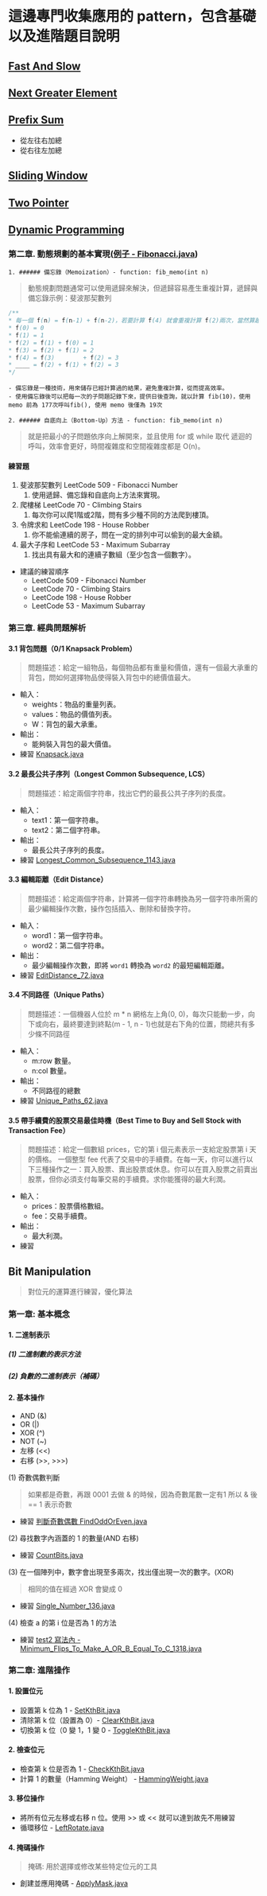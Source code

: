# 這邊專門收集應用的 pattern，包含基礎以及進階題目說明

## [Fast And Slow](src/fastandslowpointer)

## [Next Greater Element](src/nextgreaterelement)

## [Prefix Sum](src/prefixsum)

- 從左往右加總
- 從右往左加總

## [Sliding Window](src/slidewindow)

## [Two Pointer](src/twopointer)

## [Dynamic Programming](src/dynamicprogramming)

### 第二章. 動態規劃的基本實現([例子 - Fibonacci.java](src/dynamicprogramming/onedim/Fibonacci.java))

    1. ###### 備忘錄（Memoization）- function: fib_memo(int n)

> 動態規劃問題通常可以使用遞歸來解決，但遞歸容易產生重複計算，遞歸與備忘錄示例：斐波那契數列

   ```java
   /**
 * 每一個 f(n) = f(n-1) + f(n-2)，若要計算 f(4) 就會重複計算 f(2)兩次，當然算越高的就會重複越多次
 * f(0) = 0
 * f(1) = 1
 * f(2) = f(1) + f(0) = 1
 * f(3) = f(2) + f(1) = 2
 * f(4) = f(3)        + f(2) = 3
 * ____ = f(2) + f(1) + f(2) = 3
 */
   ```

    - 備忘錄是一種技術，用來儲存已經計算過的結果，避免重複計算，從而提高效率。
    - 使用備忘錄後可以把每一次的子問題記錄下來，提供日後查詢，就以計算 fib(10)，使用 memo 前為 177次呼叫fib(), 使用 memo 後僅為 19次

    2. ###### 自底向上（Bottom-Up）方法 - function: fib_memo(int n)

> 就是把最小的子問題依序向上解開來，並且使用 for 或 while 取代 遞迴的呼叫，效率會更好，時間複雜度和空間複雜度都是 O(n)。

#### 練習題

1. 斐波那契數列 LeetCode 509 - Fibonacci Number
    1. 使用遞歸、備忘錄和自底向上方法來實現。
2. 爬樓梯 LeetCode 70 - Climbing Stairs
    1. 每次你可以爬1階或2階，問有多少種不同的方法爬到樓頂。
3. 令牌求和 LeetCode 198 - House Robber
    1. 你不能偷連續的房子，問在一定的排列中可以偷到的最大金額。
4. 最大子序和 LeetCode 53 - Maximum Subarray
    1. 找出具有最大和的連續子數組（至少包含一個數字）。

- 建議的練習順序
    - LeetCode 509 - Fibonacci Number
    - LeetCode 70 - Climbing Stairs
    - LeetCode 198 - House Robber
    - LeetCode 53 - Maximum Subarray

### 第三章. 經典問題解析

#### 3.1 背包問題（0/1 Knapsack Problem）

> 問題描述：給定一組物品，每個物品都有重量和價值，還有一個最大承重的背包，問如何選擇物品使得裝入背包中的總價值最大。

- 輸入：
    - weights：物品的重量列表。
    - values：物品的價值列表。
    - W：背包的最大承重。
- 輸出：
    - 能夠裝入背包的最大價值。
- 練習 [Knapsack.java](src/dynamicprogramming/twodim/Knapsack.java)

#### 3.2 最長公共子序列（Longest Common Subsequence, LCS）

> 問題描述：給定兩個字符串，找出它們的最長公共子序列的長度。

- 輸入：
    - text1：第一個字符串。
    - text2：第二個字符串。
- 輸出：
    - 最長公共子序列的長度。
- 練習 [Longest_Common_Subsequence_1143.java](../leetcode/blind75/dp/multidim/Longest_Common_Subsequence_1143.java)

#### 3.3 編輯距離（Edit Distance）

> 問題描述：給定兩個字符串，計算將一個字符串轉換為另一個字符串所需的最少編輯操作次數，操作包括插入、刪除和替換字符。

- 輸入：
    - word1：第一個字符串。
    - word2：第二個字符串。
- 輸出：
    - 最少編輯操作次數，即將 `word1` 轉換為 `word2` 的最短編輯距離。
- 練習 [EditDistance_72.java](../leetcode/blind75/dp/multidim/EditDistance_72.java)

#### 3.4 不同路徑（Unique Paths）

> 問題描述：一個機器人位於 m * n 網格左上角(0, 0)，每次只能動一步，向下或向右，最終要達到終點(m - 1, n - 1)也就是右下角的位置，問總共有多少條不同路徑

- 輸入：
    - m:row 數量。
    - n:col 數量。
- 輸出：
    - 不同路徑的總數
- 練習 [Unique_Paths_62.java](../leetcode/blind75/dp/multidim/Unique_Paths_62.java)

#### 3.5 帶手續費的股票交易最佳時機（Best Time to Buy and Sell Stock with Transaction Fee）

> 問題描述：給定一個數組 prices，它的第 i 個元素表示一支給定股票第 i 天的價格。 一個整型 fee 代表了交易中的手續費。在每一天，你可以進行以下三種操作之一：買入股票、賣出股票或休息。你可以在買入股票之前賣出股票，但你必須支付每筆交易的手續費。求你能獲得的最大利潤。

- 輸入：
    - prices：股票價格數組。
    - fee：交易手續費。
- 輸出：
    - 最大利潤。
- 練習

## Bit Manipulation

> 對位元的運算進行練習，優化算法

### 第一章: 基本概念

#### 1. 二進制表示

##### (1) 二進制數的表示方法

##### (2) 負數的二進制表示（補碼）

#### 2. 基本操作

- AND (&)
- OR (|)
- XOR (^)
- NOT (~)
- 左移 (<<)
- 右移 (>>, >>>)

(1) 奇數偶數判斷
> 如果都是奇數，再跟 0001 去做 & 的時候，因為奇數尾數一定有1 所以 & 後 == 1 表示奇數

- 練習 [判斷奇數偶數 FindOddOrEven.java](src/bitmanipulation/FindOddOrEven.java)

(2) 尋找數字內涵蓋的 1 的數量(AND 右移)

- 練習 [CountBits.java](src/bitmanipulation/CountBits.java)

(3) 在一個陣列中，數字會出現至多兩次，找出僅出現一次的數字。(XOR)
> 相同的值在經過 XOR 會變成 0

- 練習 [Single_Number_136.java](../leetcode/blind75/bitmanipulation/Single_Number_136.java)

(4) 檢查 a 的第 i 位是否為 1 的方法

- 練習 [test2 寫法內 - Minimum_Flips_To_Make_A_OR_B_Equal_To_C_1318.java](../leetcode/blind75/bitmanipulation/Minimum_Flips_To_Make_A_OR_B_Equal_To_C_1318.java)

### 第二章: 進階操作

#### 1. 設置位元

- 設置第 k 位為 1 - [SetKthBit.java](src/bitmanipulation/setbit/SetKthBit.java)
- 清除第 k 位（設置為 0）- [ClearKthBit.java](src/bitmanipulation/setbit/ClearKthBit.java)
- 切換第 k 位（0 變 1，1 變 0 - [ToggleKthBit.java](src/bitmanipulation/setbit/ToggleKthBit.java)

#### 2. 檢查位元

- 檢查第 k 位是否為 1 - [CheckKthBit.java](src/bitmanipulation/checkbit/CheckKthBit.java)
- 計算 1 的數量（Hamming Weight） - [HammingWeight.java](src/bitmanipulation/checkbit/HammingWeight.java)

#### 3. 移位操作

- 將所有位元左移或右移 n 位。使用 >> 或 << 就可以達到故先不用練習
- 循環移位 - [LeftRotate.java](src/bitmanipulation/rotatebit/LeftRotate.java)

#### 4. 掩碼操作

> 掩碼: 用於選擇或修改某些特定位元的工具

- 創建並應用掩碼 - [ApplyMask.java](src/bitmanipulation/ApplyMask.java)